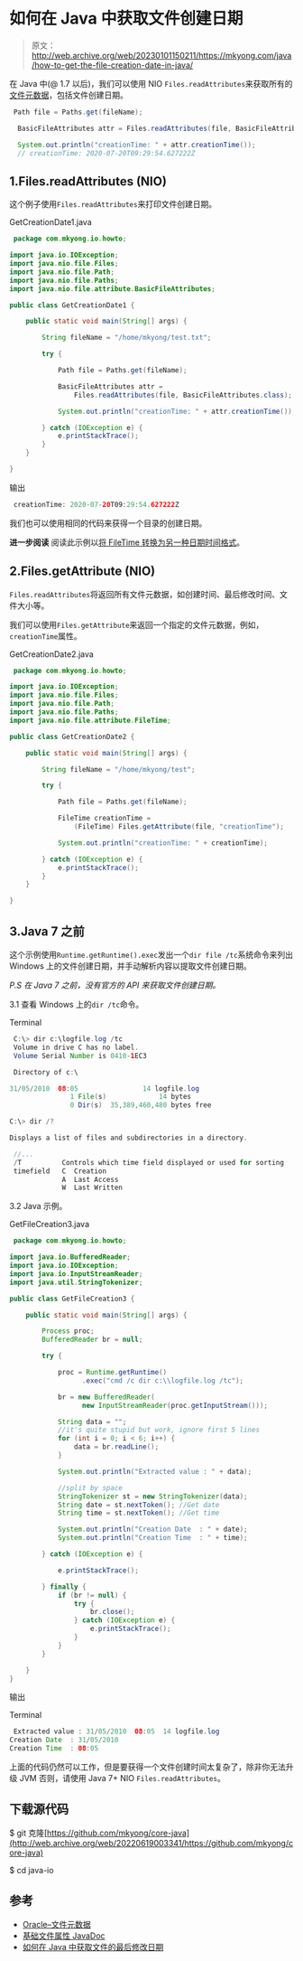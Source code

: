 # 如何在 Java 中获取文件创建日期

> 原文：<http://web.archive.org/web/20230101150211/https://mkyong.com/java/how-to-get-the-file-creation-date-in-java/>

在 Java 中(@ 1.7 以后)，我们可以使用 NIO `Files.readAttributes`来获取所有的[文件元数据](http://web.archive.org/web/20220619003341/https://docs.oracle.com/javase/tutorial/essential/io/fileAttr.html)，包括文件创建日期。

```java
 Path file = Paths.get(fileName);

  BasicFileAttributes attr = Files.readAttributes(file, BasicFileAttributes.class);

  System.out.println("creationTime: " + attr.creationTime());
  // creationTime: 2020-07-20T09:29:54.627222Z 
```

## 1.Files.readAttributes (NIO)

这个例子使用`Files.readAttributes`来打印文件创建日期。

GetCreationDate1.java

```java
 package com.mkyong.io.howto;

import java.io.IOException;
import java.nio.file.Files;
import java.nio.file.Path;
import java.nio.file.Paths;
import java.nio.file.attribute.BasicFileAttributes;

public class GetCreationDate1 {

    public static void main(String[] args) {

        String fileName = "/home/mkyong/test.txt";

        try {

            Path file = Paths.get(fileName);

            BasicFileAttributes attr =
                Files.readAttributes(file, BasicFileAttributes.class);

            System.out.println("creationTime: " + attr.creationTime());

        } catch (IOException e) {
            e.printStackTrace();
        }
    }

} 
```

输出

```java
 creationTime: 2020-07-20T09:29:54.627222Z 
```

我们也可以使用相同的代码来获得一个目录的创建日期。

**进一步阅读**
阅读此示例以[将 FileTime 转换为另一种日期时间格式](/web/20220619003341/https://mkyong.com/java/how-to-format-filetime-in-java/)。

## 2.Files.getAttribute (NIO)

`Files.readAttributes`将返回所有文件元数据，如创建时间、最后修改时间、文件大小等。

我们可以使用`Files.getAttribute`来返回一个指定的文件元数据，例如，`creationTime`属性。

GetCreationDate2.java

```java
 package com.mkyong.io.howto;

import java.io.IOException;
import java.nio.file.Files;
import java.nio.file.Path;
import java.nio.file.Paths;
import java.nio.file.attribute.FileTime;

public class GetCreationDate2 {

    public static void main(String[] args) {

        String fileName = "/home/mkyong/test";

        try {

            Path file = Paths.get(fileName);

            FileTime creationTime =
                (FileTime) Files.getAttribute(file, "creationTime");

            System.out.println("creationTime: " + creationTime);

        } catch (IOException e) {
            e.printStackTrace();
        }
    }

} 
```

## 3.Java 7 之前

这个示例使用`Runtime.getRuntime().exec`发出一个`dir file /tc`系统命令来列出 Windows 上的文件创建日期，并手动解析内容以提取文件创建日期。

*P.S 在 Java 7 之前，没有官方的 API 来获取文件创建日期。*

3.1 查看 Windows 上的`dir /tc`命令。

Terminal

```java
 C:\> dir c:\logfile.log /tc
 Volume in drive C has no label.
 Volume Serial Number is 0410-1EC3

 Directory of c:\

31/05/2010  08:05                14 logfile.log
               1 File(s)             14 bytes
               0 Dir(s)  35,389,460,480 bytes free

C:\> dir /?

Displays a list of files and subdirectories in a directory.

 //...
 /T          Controls which time field displayed or used for sorting
 timefield   C  Creation
             A  Last Access
             W  Last Written 
```

3.2 Java 示例。

GetFileCreation3.java

```java
 package com.mkyong.io.howto;

import java.io.BufferedReader;
import java.io.IOException;
import java.io.InputStreamReader;
import java.util.StringTokenizer;

public class GetFileCreation3 {

    public static void main(String[] args) {

        Process proc;
        BufferedReader br = null;

        try {

            proc = Runtime.getRuntime()
                  .exec("cmd /c dir c:\\logfile.log /tc");

            br = new BufferedReader(
                  new InputStreamReader(proc.getInputStream()));

            String data = "";
            //it's quite stupid but work, ignore first 5 lines
            for (int i = 0; i < 6; i++) {
                data = br.readLine();
            }

            System.out.println("Extracted value : " + data);

            //split by space
            StringTokenizer st = new StringTokenizer(data);
            String date = st.nextToken(); //Get date
            String time = st.nextToken(); //Get time

            System.out.println("Creation Date  : " + date);
            System.out.println("Creation Time  : " + time);

        } catch (IOException e) {

            e.printStackTrace();

        } finally {
            if (br != null) {
                try {
                    br.close();
                } catch (IOException e) {
                    e.printStackTrace();
                }
            }
        }

    }
} 
```

输出

Terminal

```java
 Extracted value : 31/05/2010  08:05  14 logfile.log
Creation Date  : 31/05/2010
Creation Time  : 08:05 
```

上面的代码仍然可以工作，但是要获得一个文件创建时间太复杂了，除非你无法升级 JVM 否则，请使用 Java 7+ NIO `Files.readAttributes`。

## 下载源代码

$ git 克隆[https://github.com/mkyong/core-java](http://web.archive.org/web/20220619003341/https://github.com/mkyong/core-java)

$ cd java-io

## 参考

*   [Oracle–文件元数据](http://web.archive.org/web/20220619003341/https://docs.oracle.com/javase/tutorial/essential/io/fileAttr.html)
*   [基础文件属性 JavaDoc](http://web.archive.org/web/20220619003341/https://docs.oracle.com/javase/7/docs/api/java/nio/file/attribute/BasicFileAttributes.html)
*   [如何在 Java 中获取文件的最后修改日期](/web/20220619003341/https://mkyong.com/java/how-to-get-the-file-last-modified-date-in-java/)

<input type="hidden" id="mkyong-current-postId" value="3314">